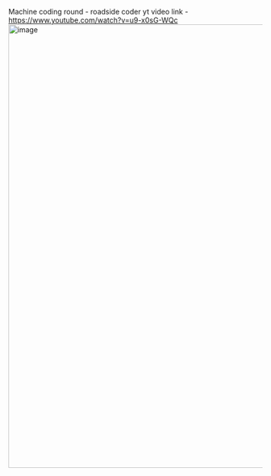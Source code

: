 Machine coding round - roadside coder yt video link - https://www.youtube.com/watch?v=u9-x0sG-WQc
<img width="881" alt="image" src="https://github.com/Vishakhavel/machine-coding-react/assets/54572908/8fdc65ef-d219-48aa-8c04-4ead23a9a2d6">
